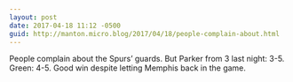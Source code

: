```yaml
---
layout: post
date: 2017-04-18 11:12 -0500
guid: http://manton.micro.blog/2017/04/18/people-complain-about.html
---
```

People complain about the Spurs’ guards. But Parker from 3 last night: 3-5. Green: 4-5. Good win despite letting Memphis back in the game.
